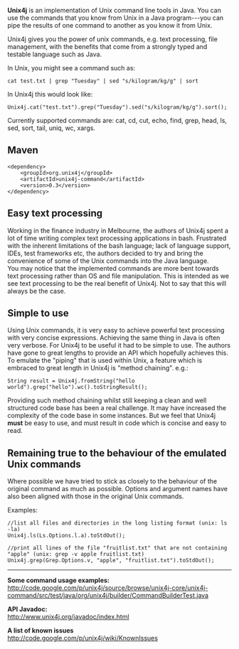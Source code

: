 <b>Unix4j</b> is an implementation of Unix command line tools in Java. You can use the commands that you know from Unix in a Java program---you can pipe the results of one command to another as you know it from Unix.

Unix4j gives you the power of unix commands, e.g. text processing, file management, with the benefits that come from a strongly typed and testable language such as Java.

In Unix, you might see a command such as:
```
cat test.txt | grep "Tuesday" | sed "s/kilogram/kg/g" | sort 
```

In Unix4j this would look like:
```
Unix4j.cat("test.txt").grep("Tuesday").sed("s/kilogram/kg/g").sort();
```

Currently supported commands are: cat, cd, cut, echo, find, grep, head, ls, sed, sort, tail, uniq, wc, xargs.

## Maven ##
```
<dependency>
	<groupId>org.unix4j</groupId>
	<artifactId>unix4j-command</artifactId>
	<version>0.3</version>
</dependency>
```

## Easy text processing ##
Working in the finance industry in Melbourne, the authors of Unix4j spent a lot of time writing complex text processing applications in bash.  Frustrated with the inherent limitations of the bash language; lack of language support, IDEs, test frameworks etc, the authors decided to try and bring the convenience of some of the Unix commands into the Java language.
<br />
You may notice that the implemented commands are more bent towards text processing rather than OS and file manipulation.  This is intended as we see text processing to be the real benefit of Unix4j.  Not to say that this will always be the case.

## Simple to use ##
Using Unix commands, it is very easy to achieve powerful text processing with very concise expressions.  Achieving the same thing in Java is often very verbose. For Unix4j to be useful it had to be simple to use.  The authors have gone to great lengths to provide an API which hopefully achieves this.
<br />
To emulate the "piping" that is used within Unix, a feature which is embraced to great length in Unix4j is "method chaining". e.g.:
```
String result = Unix4j.fromString("hello world").grep("hello").wc().toStringResult();
```
Providing such method chaining whilst still keeping a clean and well structured code base has been a real challenge.  It may have increased the complexity of the code base in some instances.  But we feel that Unix4j <b>must</b> be easy to use, and must result in code which is concise and easy to read.

## Remaining true to the behaviour of the emulated Unix commands ##
Where possible we have tried to stick as closely to the behaviour of the original command as much as possible.  Options and argument names have also been aligned with those in the original Unix commands.

Examples:
```
//list all files and directories in the long listing format (unix: ls -la)
Unix4j.ls(Ls.Options.l.a).toStdOut();

//print all lines of the file "fruitlist.txt" that are not containing "apple" (unix: grep -v apple fruitlist.txt)
Unix4j.grep(Grep.Options.v, "apple", "fruitlist.txt").toStdOut();
```


---

<b>Some command usage examples:</b>
<br />
http://code.google.com/p/unix4j/source/browse/unix4j-core/unix4j-command/src/test/java/org/unix4j/builder/CommandBuilderTest.java

<b>API Javadoc:</b>
<br />
http://www.unix4j.org/javadoc/index.html

<b>A list of known issues</b>
<br />
http://code.google.com/p/unix4j/wiki/KnownIssues